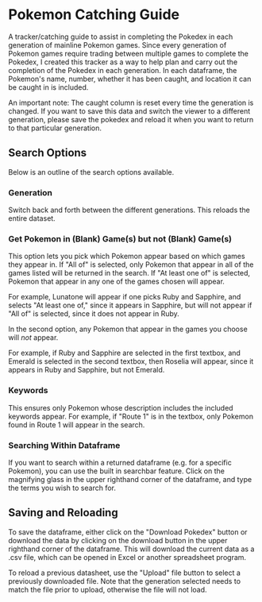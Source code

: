 # Pokemon Catching Guide

A tracker/catching guide to assist in completing the Pokedex in each generation of mainline Pokemon games. Since every generation of Pokemon games require trading between multiple games to complete the Pokedex, I created this tracker as a way to help plan and carry out the completion of the Pokedex in each generation.
In each dataframe, the Pokemon's name, number, whether it has been caught, and location it can be caught in is included.

An important note: The caught column is reset every time the generation is changed. If you want to save this data and switch the viewer to a different generation, please save the pokedex and reload it when you want to return to that particular generation.

## Search Options
Below is an outline of the search options available.

### Generation
Switch back and forth between the different generations. This reloads the entire dataset.

### Get Pokemon in (Blank) Game(s) but not (Blank) Game(s)
This option lets you pick which Pokemon appear based on which games they appear in. If "All of" is selected, only Pokemon that appear in all of the games listed will be returned in the search. If "At least one of" is selected, Pokemon that appear in any one of the games chosen will appear.

For example, Lunatone will appear if one picks Ruby and Sapphire, and selects "At least one of," since it appears in Sapphire, but will not appear if "All of" is selected, since it does not appear in Ruby.

In the second option, any Pokemon that appear in the games you choose will *not* appear.

For example, if Ruby and Sapphire are selected in the first textbox, and Emerald is selected in the second textbox, then Roselia will appear, since it appears in Ruby and Sapphire, but not Emerald.
### Keywords
This ensures only Pokemon whose description includes the included keywords appear. For example, if "Route 1" is in the textbox, only Pokemon found in Route 1 will appear in the search.
### Searching Within Dataframe
If you want to search within a returned dataframe (e.g. for a specific Pokemon), you can use the built in searchbar feature. Click on the magnifying glass in the upper righthand corner of the dataframe, and type the terms you wish to search for.
## Saving and Reloading
To save the dataframe, either click on the "Download Pokedex" button or download the data by clicking on the download button in the upper righthand corner of the dataframe. This will download the current data as a .csv file, which can be opened in Excel or another spreadsheet program.

To reload a previous datasheet, use the "Upload" file button to select a previously downloaded file. Note that the generation selected needs to match the file prior to upload, otherwise the file will not load.
